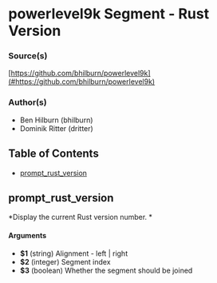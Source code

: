 # powerlevel9k Segment - Rust Version


### Source(s)

[https://github.com/bhilburn/powerlevel9k](#https://github.com/bhilburn/powerlevel9k)


### Author(s)

- Ben Hilburn (bhilburn)
- Dominik Ritter (dritter)


## Table of Contents

- [prompt_rust_version](#prompt_rust_version)

## prompt_rust_version
*Display the current Rust version number. *

#### Arguments

- **$1** (string) Alignment - left | right
- **$2** (integer) Segment index
- **$3** (boolean) Whether the segment should be joined


